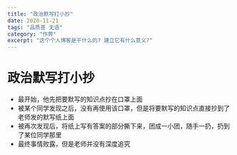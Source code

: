 ```yaml
---
title: "政治默写打小抄"
date: 2020-11-21
tags: "品质差 无语"
category: "作弊"
excerpt: "这个个人博客是干什么的? 建立它有什么意义?"
---
```


# 政治默写打小抄
* 最开始，他先把要默写的知识点抄在口罩上面
* 被某个同学发现之后，没有再使用该口罩，但是将要默写的知识点直接抄到了老师发的默写纸上面
* 被再次发现后，将纸上写有答案的部分撕下来，团成一小团，随手一扔，扔到了某位同学那里
* 最终事情败露，但是老师并没有深度追究
